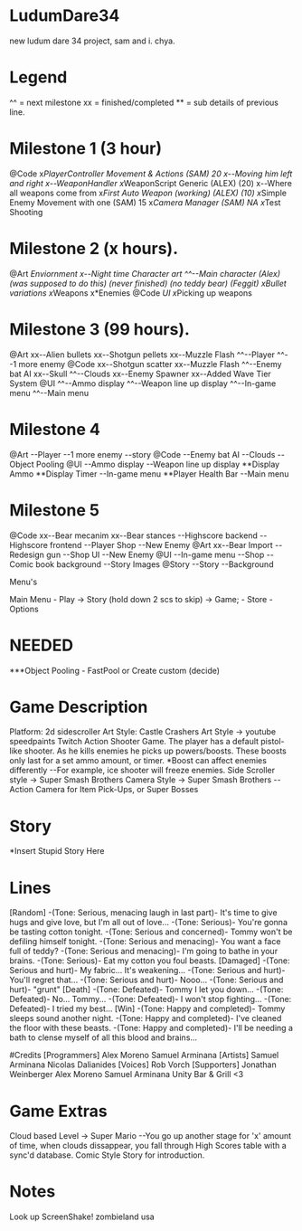 # LudumDare34
new ludum dare 34 project, sam and i. chya.

# Legend
^^ = next milestone
xx = finished/completed
** = sub details of previous line.

# Milestone 1 (3 hour)
@Code
x*PlayerController Movement & Actions (SAM) 20
x--Moving him left and right
x--WeaponHandler
x*WeaponScript Generic (ALEX) (20)
x--Where all weapons come from
x*First Auto Weapon (working) (ALEX) (10)
x*Simple Enemy Movement with one (SAM) 15
x*Camera Manager (SAM) NA
x*Test Shooting

# Milestone 2 (x hours).
@Art
*Enviornment
x--Night time
*Character art
^^--Main character (Alex) (was supposed to do this) (never finished) (no teddy bear) (Feggit)
x*Bullet variations
x*Weapons
x*Enemies
@Code
*UI
x*Picking up weapons

# Milestone 3 (99 hours).
@Art
xx--Alien bullets
xx--Shotgun pellets
xx--Muzzle Flash
^^--Player
^^--1 more enemy
@Code
xx--Shotgun scatter
xx--Muzzle Flash
^^--Enemy bat AI
xx--Skull
^^--Clouds
xx--Enemy Spawner
xx--Added Wave Tier System
@UI
^^--Ammo display
^^--Weapon line up display
^^--In-game menu
^^--Main menu

# Milestone 4
@Art
--Player
--1 more enemy
--story
@Code
--Enemy bat AI
--Clouds
--Object Pooling
@UI
--Ammo display
--Weapon line up display
**Display Ammo
**Display Timer
--In-game menu
**Player Health Bar
--Main menu

# Milestone 5
@Code
xx--Bear mecanim
xx--Bear stances
--Highscore backend
--Highscore frontend
--Player Shop
--New Enemy
@Art
xx--Bear Import
--Redesign gun
--Shop UI
--New Enemy
@UI
--In-game menu
--Shop
--Comic book background
--Story Images
@Story
--Story
--Background

Menu's

Main Menu	- Play ->	Story (hold down 2 scs to skip) ->	Game;
		- Store
		- Options

# NEEDED
***Object Pooling - FastPool or Create custom (decide)

# Game Description
Platform: 2d sidescroller
Art Style: Castle Crashers Art Style -> youtube speedpaints
Twitch Action Shooter Game.
The player has a default pistol-like shooter.
As he kills enemies he picks up powers/boosts.
These boosts only last for a set ammo amount, or timer.
*Boost can affect enemies differently
--For example, ice shooter will freeze enemies.
Side Scroller style -> Super Smash Brothers
Camera Style -> Super Smash Brothers
--Action Camera for Item Pick-Ups, or Super Bosses

# Story
*Insert Stupid Story Here

# Lines
[Random]
-(Tone: Serious, menacing laugh in last part)- It's time to give hugs and give love, but I'm all out of love...
-(Tone: Serious)- You're gonna be tasting cotton tonight.
-(Tone: Serious and concerned)- Tommy won't be defiling himself tonight.
-(Tone: Serious and menacing)- You want a face full of teddy?
-(Tone: Serious and menacing)- I'm going to bathe in your brains.
-(Tone: Serious)- Eat my cotton you foul beasts.
[Damaged]
-(Tone: Serious and hurt)- My fabric... It's weakening...
-(Tone: Serious and hurt)- You'll regret that...
-(Tone: Serious and hurt)- Nooo...
-(Tone: Serious and hurt)- "grunt"
[Death]
-(Tone: Defeated)- Tommy I let you down...
-(Tone: Defeated)- No... Tommy...
-(Tone: Defeated)- I won't stop fighting...
-(Tone: Defeated)- I tried my best...
[Win]
-(Tone: Happy and completed)- Tommy sleeps sound another night.
-(Tone: Happy and completed)- I've cleaned the floor with these beasts.
-(Tone: Happy and completed)- I'll be needing a bath to clense myself of all this blood and brains...

#Credits
[Programmers]
Alex Moreno
Samuel Arminana
[Artists]
Samuel Arminana
Nicolas Dalianides
[Voices]
Rob Vorch
[Supporters]
Jonathan Weinberger
Alex Moreno
Samuel Arminana
Unity Bar & Grill <3

# Game Extras
Cloud based Level -> Super Mario
--You go up another stage for 'x' amount of time, when clouds dissappear, you fall through
High Scores table with a sync'd database.
Comic Style Story for introduction.


# Notes
Look up ScreenShake!
zombieland usa